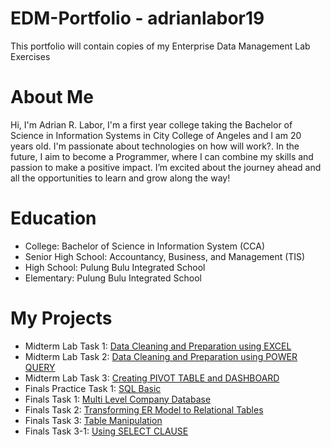 # EDM-Portfolio - adrianlabor19
This portfolio will contain copies of my Enterprise Data Management Lab Exercises
# About Me
Hi, I'm Adrian R. Labor, I'm a first year college taking the Bachelor of Science in Information Systems in City College of Angeles and I am 20 years old. I'm passionate about technologies on how will work?. In the future, I aim to become a Programmer, where I can combine my skills and passion to make a positive impact. I’m excited about the journey ahead and all the opportunities to learn and grow along the way!


# Education
- College: Bachelor of Science in Information System (CCA)
- Senior High School: Accountancy, Business, and Management (TIS)
- High School: Pulung Bulu Integrated School
- Elementary: Pulung Bulu Integrated School
# My Projects
- Midterm Lab Task 1: [Data Cleaning and Preparation using EXCEL](Midterm%20Lab%20Task%201/README.md)
- Midterm Lab Task 2: [Data Cleaning and Preparation using POWER QUERY](https://github.com/adrianlabor19/adrianlabor19/blob/main/Midterm%20Task%202/README.md)
- Midterm Lab Task 3: [Creating PIVOT TABLE and DASHBOARD](https://github.com/adrianlabor19/adrianlabor19/tree/67e38a6435763f1896e0ec1d907be53bf500b021/Midterm%20Task%203)
- Finals Practice Task 1: [SQL Basic](https://github.com/adrianlabor19/adrianlabor19/blob/main/Finals%20Practice%20Task%201%20SQL%20Basic/README.md)
- Finals Task 1: [Multi Level Company Database](https://github.com/adrianlabor19/adrianlabor19/blob/main/Finals%20Task%201.%20Multi%20Level%20Company%20Database/README.md/README.md)
- Finals Task 2: [Transforming ER Model to Relational Tables](https://github.com/adrianlabor19/adrianlabor19/blob/main/Finals%20Task%202.%20Transforming%20ER%20Model%20to%20Relational%20Tables/README.md)
- Finals Task 3: [Table Manipulation](https://github.com/adrianlabor19/adrianlabor19/blob/main/Finals%20Task%203.%20Table%20Manipulation/README.md)
- Finals Task 3-1: [Using SELECT CLAUSE](https://github.com/adrianlabor19/adrianlabor19/blob/main/Finals%20Task%203-1%20Using%20SELECT%20CLAUSE/README.md)
